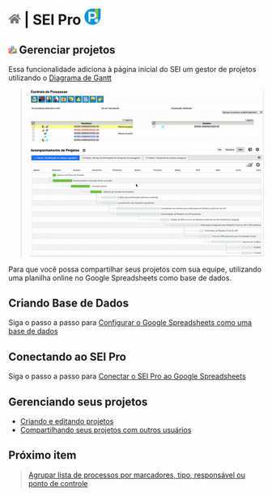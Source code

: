 # [![Home](../img/home.png)](../) |  SEI Pro ![Icone](../img/icon-32.png)

## ![SEI Pro Estilo Tabela](../img/icon-projetos.png) Gerenciar projetos

Essa funcionalidade adiciona à página inicial do SEI um gestor de projetos utilizando o [Diagrama de Gantt](https://pt.wikipedia.org/wiki/Diagrama_de_Gantt)

> ![Tela Estilo de Tabelas](../img/tela-projetos.gif) 

Para que você possa compartilhar seus projetos com sua equipe, utilizando uma planilha online no Google Spreadsheets como base de dados.

## Criando Base de Dados

Siga o passo a passo para [Configurar o Google Spreadsheets como uma base de dados](./pages/BASEDADOS.md)

## Conectando ao SEI Pro

Siga o passo a passo para [Conectar o SEI Pro ao Google Spreadsheets](./pages/SEISHEETS.md)

## Gerenciando seus projetos

- [Criando e editando projetos](./pages/PROJETOSEDIT.md)
- [Compartilhando seus projetos com outros usuários](./pages/PROJETOSSHARE.md)

## Próximo item

> [Agrupar lista de processos por marcadores, tipo, responsável ou ponto de controle](./pages/AGRUPAR.md)

